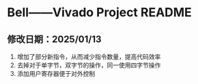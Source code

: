 # Bell——Vivado Project README

## 修改日期：2025/01/13
1. 增加了部分新指令，从而减少指令数量，提高代码效率
2. 去掉对于单字节，双字节的操作，同一使用四字节操作
3. 添加用户寄存器便于对外控制